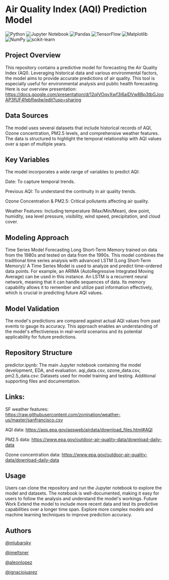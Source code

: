 # Air Quality Index (AQI) Prediction Model

![Python](https://img.shields.io/badge/python-3670A0?style=for-the-badge&logo=python&logoColor=ffdd54) ![Jupyter Notebook](https://img.shields.io/badge/jupyter-%23FA0F00.svg?style=for-the-badge&logo=jupyter&logoColor=white) ![Pandas](https://img.shields.io/badge/pandas-%23150458.svg?style=for-the-badge&logo=pandas&logoColor=white) ![TensorFlow](https://img.shields.io/badge/TensorFlow-%23FF6F00.svg?style=for-the-badge&logo=TensorFlow&logoColor=white) ![Matplotlib](https://img.shields.io/badge/Matplotlib-%23ffffff.svg?style=for-the-badge&logo=Matplotlib&logoColor=black) ![NumPy](https://img.shields.io/badge/numpy-%23013243.svg?style=for-the-badge&logo=numpy&logoColor=white) ![scikit-learn](https://img.shields.io/badge/scikit--learn-%23F7931E.svg?style=for-the-badge&logo=scikit-learn&logoColor=white)

## Project Overview
This repository contains a predictive model for forecasting the Air Quality Index (AQI). Leveraging historical data and various environmental factors, the model aims to provide accurate predictions of air quality. This tool is especially useful for environmental analysis and public health forecasting. Here is our overview presentation: https://docs.google.com/presentation/d/12qIVOqvXwf3i6aiDVw8Bp3tbGJooAP3fUF4febfIwdw/edit?usp=sharing

## Data Sources
The model uses several datasets that include historical records of AQI, Ozone concentration, PM2.5 levels, and comprehensive weather features. The data is structured to highlight the temporal relationship with AQI values over a span of multiple years.

## Key Variables
The model incorporates a wide range of variables to predict AQI:

Date: To capture temporal trends.

Previous AQI: To understand the continuity in air quality trends.

Ozone Concentration & PM2.5: Critical pollutants affecting air quality.

Weather Features: Including temperature (Max/Min/Mean), dew point, humidity, sea level pressure, visibility, wind speed, precipitation, and cloud cover.

## Modeling Approach
Time Series Model Forecasting Long Short-Term Memory
trained on data from the 1980s and tested on data from the 1990s.
This model combines the traditional time series analysis with advanced LSTM (Long Short-Term Memory)/
A Time Series Model is used to analyze and predict time-ordered data points.
For example, an ARIMA (AutoRegressive Integrated Moving Average) can be used in this instance.
An LSTM is a recurrent neural network, meaning that it can handle sequences of data.
Its memory capability allows it to remember and utilize past information effectively, which is crucial in predicting future AQI values.


## Model Validation
The model's predictions are compared against actual AQI values from past events to gauge its accuracy.
This approach enables an understanding of the model's effectiveness in real-world scenarios and its potential applicability for future predictions.

## Repository Structure
predictor.ipynb: The main Jupyter notebook containing the model development, EDA, and evaluation.
aqi_data.csv, ozone_data.csv, pm2.5_data.csv: Datasets used for model training and testing.
Additional supporting files and documentation.

## Links: 
SF weather features: https://raw.githubusercontent.com/zonination/weather-us/master/sanfrancisco.csv

AQI data: https://aqs.epa.gov/aqsweb/airdata/download_files.html#AQI

PM2.5 data: https://www.epa.gov/outdoor-air-quality-data/download-daily-data

Ozone concentration data: https://www.epa.gov/outdoor-air-quality-data/download-daily-data

## Usage
Users can clone the repository and run the Jupyter notebook to explore the model and datasets.
The notebook is well-documented, making it easy for users to follow the analysis and understand the model's workings.
Future Work
Extend the model to include more recent data and test its predictive capabilities over a longer time span.
Explore more complex models and machine learning techniques to improve prediction accuracy.


## Authors

[@mlubarsky](https://github.com/mlubarsky)

[@imeltsner](https://github.com/imeltsner)

[@aleonlopez](https://github.com/aleonlopez)

[@ignaciojuarez](https://github.com/ignaciojuarez)


